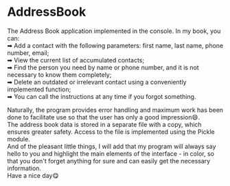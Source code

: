 # AddressBook
The Address Book application implemented in the console.
In my book, you can:  
➡ Add a contact with the following parameters: first name, last name, phone number, email;  
➡ View the current list of accumulated contacts;  
➡ Find the person you need by name or phone number, and it is not necessary to know them completely;  
➡ Delete an outdated or irrelevant contact using a conveniently implemented function;  
➡ You can call the instructions at any time if you forgot something.  
  
Naturally, the program provides error handling and maximum work has been done to facilitate use so that the user has only a good impression😄.  
The address book data is stored in a separate file with a copy, which ensures greater safety. Access to the file is implemented using the Pickle module.  
And of the pleasant little things, I will add that my program will always say hello to you and highlight the main elements of the interface - in color, so that you don't forget anything for sure and can easily get the necessary information.  
Have a nice day😋
